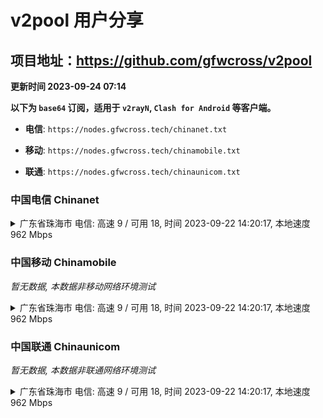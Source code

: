 # v2pool 用户分享
## 项目地址：<https://github.com/gfwcross/v2pool>
**更新时间 2023-09-24 07:14**


**以下为 `base64` 订阅，适用于 `v2rayN`, `Clash for Android` 等客户端。**

- **电信**: `https://nodes.gfwcross.tech/chinanet.txt`

- **移动**: `https://nodes.gfwcross.tech/chinamobile.txt`

- **联通**: `https://nodes.gfwcross.tech/chinaunicom.txt`


### 中国电信 Chinanet
<details><summary>广东省珠海市 电信: 高速 9 / 可用 18, 时间 2023-09-22 14:20:17, 本地速度 962 Mbps</summary><p>可用节点订阅：https://transfer.sh/F1JleagirL/running.txt<br>高速节点订阅：https://transfer.sh/mXDj4kQ05t/good.txt<br>低延迟节点订阅：https://transfer.sh/Ey5k0cRYt1/low_delay.txt</p></details>
<p></p>

### 中国移动 Chinamobile
<i>暂无数据, 本数据非移动网络环境测试</i>
<details><summary>广东省珠海市 电信: 高速 9 / 可用 18, 时间 2023-09-22 14:20:17, 本地速度 962 Mbps</summary><p>可用节点订阅：https://transfer.sh/F1JleagirL/running.txt<br>高速节点订阅：https://transfer.sh/mXDj4kQ05t/good.txt<br>低延迟节点订阅：https://transfer.sh/Ey5k0cRYt1/low_delay.txt</p></details>
<p></p>

### 中国联通 Chinaunicom
<i>暂无数据, 本数据非联通网络环境测试</i>
<details><summary>广东省珠海市 电信: 高速 9 / 可用 18, 时间 2023-09-22 14:20:17, 本地速度 962 Mbps</summary><p>可用节点订阅：https://transfer.sh/F1JleagirL/running.txt<br>高速节点订阅：https://transfer.sh/mXDj4kQ05t/good.txt<br>低延迟节点订阅：https://transfer.sh/Ey5k0cRYt1/low_delay.txt</p></details>
<p></p>